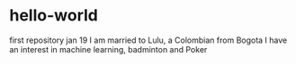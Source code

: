 # hello-world
first repository jan 19
I am married to Lulu, a Colombian from Bogota
I have an interest in machine learning, badminton and Poker
